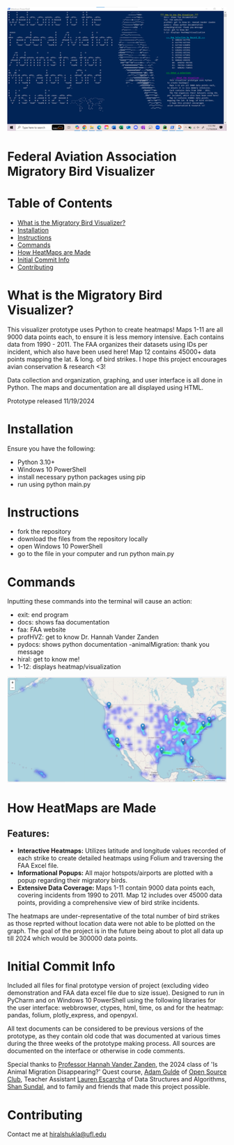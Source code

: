 ![animalMigration](animalMigration.png)

# Federal Aviation Association Migratory Bird Visualizer

# Table of Contents
- [What is the Migratory Bird Visualizer?](#what-is-the-migratory-bird-visualizer)
- [Installation](#installation)
- [Instructions](#instructions)
- [Commands](#commands)
- [How HeatMaps are Made](#how-heatmaps-are-made)
- [Initial Commit Info](#initial-commit-info)
- [Contributing](#contributing)

# What is the Migratory Bird Visualizer?
This visualizer prototype uses Python to create heatmaps!
Maps 1-11 are all 9000 data points each, to ensure it is less memory intensive.
Each contains data from 1990 - 2011.
The FAA organizes their datasets using IDs per incident, which also have been used here!
Map 12 contains 45000+ data points mapping the lat. & long. of bird strikes.
I hope this project encourages avian conservation & research <3!

Data collection and organization, graphing, and user interface is all done in Python.
The maps and documentation are all displayed using HTML.

Prototype released 11/19/2024

# Installation
Ensure you have the following:
- Python 3.10+
- Windows 10 PowerShell
- install necessary python packages using pip
- run using python main.py

# Instructions
- fork the repository
- download the files from the repository locally
- open Windows 10 PowerShell
- go to the file in your computer and run python main.py

# Commands
Inputting these commands into the terminal will cause an action:
- exit: end program
- docs: shows faa documentation
- faa: FAA website
- profHVZ: get to know Dr. Hannah Vander Zanden
- pydocs: shows python documentation
 -animalMigration: thank you message
- hiral: get to know me!
- 1-12: displays heatmap/visualization

![heatMap](heatMap.png)

# How HeatMaps are Made
## Features:
- **Interactive Heatmaps:** Utilizes latitude and longitude values recorded of each strike to create detailed heatmaps using Folium and traversing the FAA Excel file.
- **Informational Popups:** All major hotspots/airports are plotted with a popup regarding their migratory birds.
- **Extensive Data Coverage:** Maps 1-11 contain 9000 data points each, covering incidents from 1990 to 2011. Map 12 includes over 45000 data points, providing a comprehensive view of bird strike incidents.

The heatmaps are under-representative of the total number of bird strikes as those reprted without location data were not able to be plotted on the graph. The goal of the project is in the future being about to plot all data up till 2024 which would be 300000 data points. 

# Initial Commit Info
Included all files for final prototype version of project (excluding video demonstration and FAA data excel file due to size issue). Designed to run in PyCharm and on Windows 10 PowerShell using the following libraries for the user interface: webbrowser, ctypes, html, time, os and for the heatmap: pandas, folium, plotly_express, and openpyxl. 

All text documents can be considered to be previous versions of the prototype, as they contain old code that was documented at various times during the three weeks of the prototype making process. All sources are documented on the interface or otherwise in code comments. 

Special thanks to [Professor Hannah Vander Zanden](https://people.clas.ufl.edu/hvz/people/), the 2024 class of 'Is Animal Migration Disappearing?' Quest course, [Adam Gulde](https://github.com/adamgulde) of [Open Source Club](https://github.com/ufosc), Teacher Assistant [Lauren Escarcha](https://github.com/ubebabe) of Data Structures and Algorithms, [Shan Sundal](https://github.com/ssundal), and to family and friends that made this project possible.

# Contributing
Contact me at hiralshukla@ufl.edu




  
  



  

  
